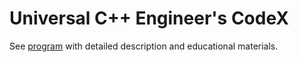 # Universal C++ Engineer's CodeX

See [program](https://github.com/i-s-m-mipt/Education/blob/master/program.pdf) with detailed description and educational materials.
